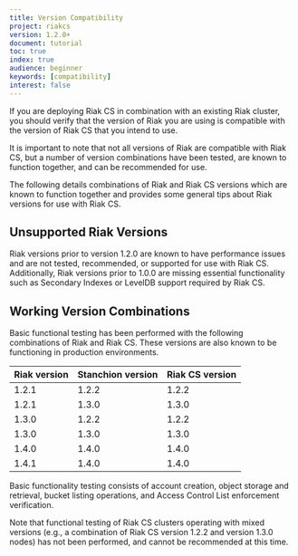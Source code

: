 ```yaml
---
title: Version Compatibility
project: riakcs
version: 1.2.0+
document: tutorial
toc: true
index: true
audience: beginner
keywords: [compatibility]
interest: false
---
```


If you are deploying Riak CS in combination with an existing Riak cluster, you
should verify that the version of Riak you are using is compatible with the
version of Riak CS that you intend to use.

It is important to note that not all versions of Riak are compatible with
Riak CS, but a number of version combinations have been tested, are known to
function together, and can be recommended for use.

The following details combinations of Riak and Riak CS versions which are
known to function together and provides some general tips about Riak versions
for use with Riak CS.

## Unsupported Riak Versions

Riak versions prior to version 1.2.0 are known to have performance issues and
are not tested, recommended, or supported for use with Riak CS. Additionally,
Riak versions prior to 1.0.0 are missing essential functionality such as
Secondary Indexes or LevelDB support required by Riak CS.

## Working Version Combinations

Basic functional testing has been performed with the following combinations of
Riak and Riak CS. These versions are also known to be functioning in
production environments.

Riak version  | Stanchion version | Riak CS version
--------------|-------------------|----------------
1.2.1         | 1.2.2             | 1.2.2
1.2.1         | 1.3.0             | 1.3.0
1.3.0         | 1.2.2             | 1.2.2
1.3.0         | 1.3.0             | 1.3.0
1.4.0         | 1.4.0             | 1.4.0
1.4.1         | 1.4.0             | 1.4.0

Basic functionality testing consists of account creation, object storage and
retrieval, bucket listing operations, and Access Control List enforcement
verification.

Note that functional testing of Riak CS clusters operating with mixed versions
(e.g., a combination of Riak CS version 1.2.2 and version 1.3.0 nodes) has not
been performed, and cannot be recommended at this time.
